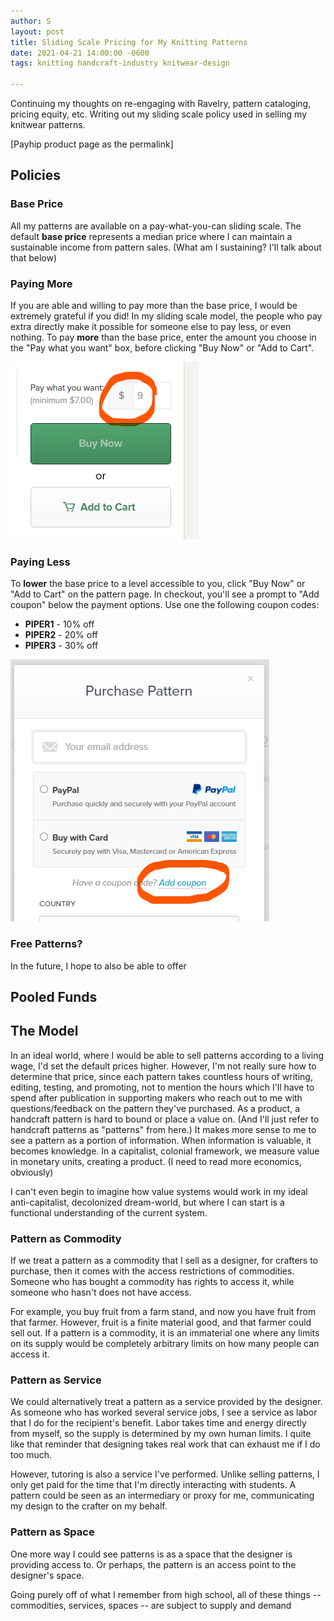 ```yaml
---
author: S
layout: post
title: Sliding Scale Pricing for My Knitting Patterns
date: 2021-04-21 14:00:00 -0600
tags: knitting handcraft-industry knitwear-design

---
```

Continuing my thoughts on re-engaging with Ravelry, pattern cataloging, pricing equity, etc. Writing out my sliding scale policy used in selling my knitwear patterns.

\[Payhip product page as the permalink\]

## Policies

### Base Price

All my patterns are available on a pay-what-you-can sliding scale. The default **base price** represents a median price where I can maintain a sustainable income from pattern sales. (What am I sustaining? I'll talk about that below)

### Paying More

If you are able and willing to pay more than the base price, I would be extremely grateful if you did! In my sliding scale model, the people who pay extra directly make it possible for someone else to pay less, or even nothing. To pay **more** than the base price, enter the amount you choose in the "Pay what you want" box, before clicking "Buy Now" or "Add to Cart".

![](/assets/payhip-pwyw.png)

### Paying Less

To **lower** the base price to a level accessible to you, click "Buy Now" or "Add to Cart" on the pattern page. In checkout, you'll see a prompt to "Add coupon" below the payment options. Use one the following coupon codes:

* **PIPER1** - 10% off
* **PIPER2** - 20% off
* **PIPER3** - 30% off

![](/assets/payhip-coupon.png)

### Free Patterns?

In the future, I hope to also be able to offer

## Pooled Funds

## The Model

In an ideal world, where I would be able to sell patterns according to a living wage, I'd set the default prices higher. However, I'm not really sure how to determine that price, since each pattern takes countless hours of writing, editing, testing, and promoting, not to mention the hours which I'll have to spend after publication in supporting makers who reach out to me with questions/feedback on the pattern they've purchased. As a product, a handcraft pattern is hard to bound or place a value on. (And I'll just refer to handcraft patterns as "patterns" from here.) It makes more sense to me to see a pattern as a portion of information. When information is valuable, it becomes knowledge. In a capitalist, colonial framework, we measure value in monetary units, creating a product. (I need to read more economics, obviously)

I can't even begin to imagine how value systems would work in my ideal anti-capitalist, decolonized dream-world, but where I can start is a functional understanding of the current system.

### Pattern as Commodity

If we treat a pattern as a commodity that I sell as a designer, for crafters to purchase, then it comes with the access restrictions of commodities. Someone who has bought a commodity has rights to access it, while someone who hasn't does not have access.

For example, you buy fruit from a farm stand, and now you have fruit from that farmer. However, fruit is a finite material good, and that farmer could sell out. If a pattern is a commodity, it is an immaterial one where any limits on its supply would be completely arbitrary limits on how many people can access it.

### Pattern as Service

We could alternatively treat a pattern as a service provided by the designer. As someone who has worked several service jobs, I see a service as labor that I do for the recipient's benefit. Labor takes time and energy directly from myself, so the supply is determined by my own human limits. I quite like that reminder that designing takes real work that can exhaust me if I do too much.

However, tutoring is also a service I've performed. Unlike selling patterns, I only get paid for the time that I'm directly interacting with students. A pattern could be seen as an intermediary or proxy for me, communicating my design to the crafter on my behalf.

### Pattern as Space

One more way I could see patterns is as a space that the designer is providing access to. Or perhaps, the pattern is an access point to the designer's space.

Going purely off of what I remember from high school, all of these things -- commodities, services, spaces -- are subject to supply and demand